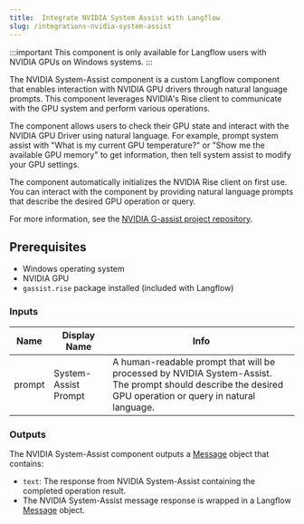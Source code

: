 ```yaml
---
title:  Integrate NVIDIA System Assist with Langflow
slug: /integrations-nvidia-system-assist
---
```


:::important
This component is only available for Langflow users with NVIDIA GPUs on Windows systems.
:::

The NVIDIA System-Assist component is a custom Langflow component that enables interaction with NVIDIA GPU drivers through natural language prompts. This component leverages NVIDIA's Rise client to communicate with the GPU system and perform various operations.

The component allows users to check their GPU state and interact with the NVIDIA GPU Driver using natural language. For example, prompt system assist with "What is my current GPU temperature?" or "Show me the available GPU memory" to get information, then tell system assist to modify your GPU settings.

The component automatically initializes the NVIDIA Rise client on first use. You can interact with the component by providing natural language prompts that describe the desired GPU operation or query.

For more information, see the [NVIDIA G-assist project repository](https://github.com/NVIDIA/g-assist).

## Prerequisites

* Windows operating system
* NVIDIA GPU
* `gassist.rise` package installed (included with Langflow)

### Inputs

| Name | Display Name | Info |
|------|--------------|------|
| prompt | System-Assist Prompt | A human-readable prompt that will be processed by NVIDIA System-Assist. The prompt should describe the desired GPU operation or query in natural language. |

### Outputs

The NVIDIA System-Assist component outputs a [Message](/concepts-objects#message-object) object that contains:
- `text`: The response from NVIDIA System-Assist containing the completed operation result.
- The NVIDIA System-Assist message response is wrapped in a Langflow [Message](/concepts-objects#message-object) object.



